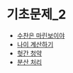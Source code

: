 # 기초문제_2

- [수찬은 마린보이야](https://github.com/JangHyoGwang/TIL/blob/main/Python/%EC%88%98%EC%B0%AC%EC%9D%80%20%EB%A7%88%EB%A6%B0%EB%B3%B4%EC%9D%B4%EC%95%BC!!.md)
- [나이 계산하기](https://github.com/JangHyoGwang/TIL/blob/main/Python/%EB%82%98%EC%9D%B4%20%EA%B3%84%EC%82%B0%ED%95%98%EA%B8%B0.md)
- [헛간 청약](https://github.com/JangHyoGwang/TIL/blob/main/Python/%ED%97%9B%EA%B0%84%20%EC%B2%AD%EC%95%BD.md)
- [분산 처리](https://github.com/JangHyoGwang/TIL/blob/main/Python/%EB%B6%84%EC%82%B0%EC%B2%98%EB%A6%AC.md)
